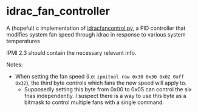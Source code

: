 # idrac_fan_controller
A (hopeful) c implementation of [idracfancontrol.py](https://github.com/Frnot/unix-scripts/blob/main/idracfancontrol.py), a PID controller that modifies system fan speed through idrac in response to various system temperatures


IPMI 2.3 should contain the necessary relevant info.

Notes:

 * When setting the fan speed (i.e: `ipmitool raw 0x30 0x30 0x02 0xff 0x32`), the third byte controls which fans the new speed will apply to.
    * Supposedly setting this byte from 0x00 to 0x05 can control the six fnas independently. I suspect there is a way to use this byte as a bitmask to control multiple fans with a single command.
